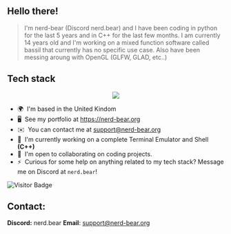 ## Hello there!

> I'm nerd-bear (Discord nerd.bear) and I have been coding in python for the last 5 years and in C++ for the last few months. I am currently 14 years old and I'm working on a mixed function software called bassil that currently has no specific use case. Also have been messing aroung with OpenGL (GLFW, GLAD, etc..)


## Tech stack
<p align="center">
    <a href="https://github.com/LelouchFR/skill-icons">
        <img src="https://go-skill-icons.vercel.app/api/icons?i=ts,js,html,css,cpp,react,kotlin,java,python,bash,maven,gradle,bootstrap,nextjs,tailwind,cmake,githubactions,jquery,discord,mongodb,sqlite,postgresql,vim,neovim,idea,vscode,docker,github&perline=13" />
    </a>
</p>

*   🌍  I'm based in the United Kindom
*   🖥️  See my portfolio at https://nerd-bear.org
*   ✉️  You can contact me at [support@nerd-bear.org](mailto:support@nerd-bear.org)
*   🚀  I'm currently working on a complete Terminal Emulator and Shell **(C++)**
*   🤝  I'm open to collaborating on coding projects.
*   ⚡  Curious for some help on anything related to my tech stack? Message me on Discord at `nerd.bear`!


![Visitor Badge](https://visitor-badge.laobi.icu/badge?page_id=eveeifyeve.eveeifyeve&left_color=royalblue&right_color=mediumpurple&left_text=People%20Visited:)

## Contact:
  **Discord:** nerd.bear
  **Email**: support@nerd-bear.org
